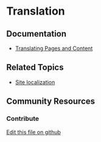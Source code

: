 # Translation

## Documentation

* [Translating Pages and Content](https://learn.liferay.com/web/guest/w/dxp/content-authoring-and-management/translating-pages-and-content)

## Related Topics

* [Site localization](https://learn.liferay.com/web/guest/w/dxp/site-building/site-settings/site-localization)

## Community Resources

### Contribute

[Edit this file on github](https://github.com/olafk/controlpanel-documentation-docs/blob/master/md/74en/com_liferay_translation_web_internal_portlet_TranslationPortlet/translation_translate.md)
